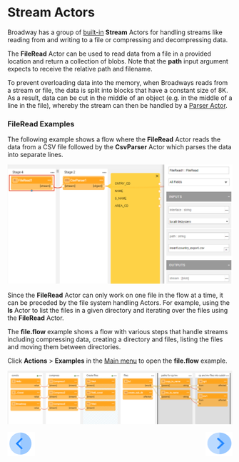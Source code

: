 # Stream Actors

Broadway has a group of [built-in](../04_built_in_actor_types.md) **Stream** Actors for handling streams like reading from and writing to a file or compressing and decompressing  data.  

The **FileRead** Actor can be used to read data from a file in a provided location and return a collection of blobs. Note that the **path** input argument expects to receive the relative path and filename. 

To prevent overloading data into the memory, when Broadways reads from a stream or file, the data is split into blocks that have a constant size of 8K. As a result, data can be cut in the middle of an object (e.g. in the middle of a line in the file), whereby the stream can then be handled by a [Parser Actor](03_parsers_actors.md). 

### FileRead Examples

The following example shows a flow where the **FileRead** Actor reads the data from a CSV file followed by the **CsvParser** Actor which parses the data into separate lines.

![image](../images/99_actors_02_1.PNG)



Since the **FileRead** Actor can only work on one file in the flow at a time, it can be preceded by the file system handling Actors. For example, using the **ls** Actor to list the files in a given directory and iterating over the files using the **FileRead** Actor.

The **file.flow** example shows a flow with various steps that handle streams including compressing data, creating a directory and files, listing the files and moving them between directories.

Click **Actions** > **Examples** in the [Main menu](../18_broadway_flow_window.md#main-menu) to open the **file.flow** example. 

![image](../images/99_actors_02_2.PNG)



[![Previous](/articles/images/Previous.png)](01_javascript_actor.md)[<img align="right" width="60" height="54" src="/articles/images/Next.png">](03_parsers_actors.md)

